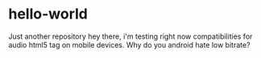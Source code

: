 # hello-world
Just another repository
hey there, i'm testing right now compatibilities for audio html5 tag on mobile devices. Why do you android hate low bitrate?

